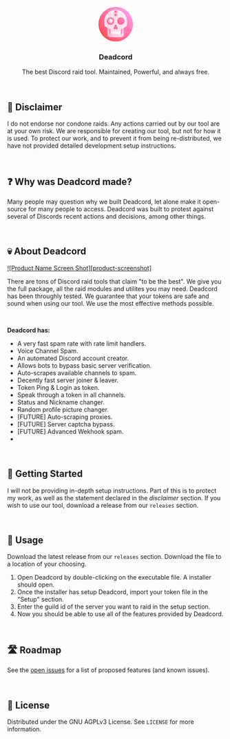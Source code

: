 <p align="center">
<img src="deadcord.png" alt="Logo" width="80" height="80"><h3 align="center">Deadcord</h3><p align="center">The best Discord raid tool. Maintained, Powerful, and always free.</p>
<br>

## 🚨 Disclaimer
I do not endorse nor condone raids. Any actions carried out by our tool are at your own risk. We are responsible for creating our tool, but not for how it is used.
To protect our work, and to prevent it from being re-distributed, we have not provided detailed development setup instructions.

<br>

## ❓ Why was Deadcord made?
Many people may question why we built Deadcord, let alone make it open-source for many people to access. Deadcord was built to protest against several of Discords recent actions and decisions, among other things.

<br>

## 💀 About Deadcord

[![Product Name Screen Shot][product-screenshot]](https://example.com)

There are tons of Discord raid tools that claim "to be the best". We give you the full package, all the raid modules and utilites you may need. Deadcord has been throughly tested. We guarantee that your tokens are safe and sound when using our tool. We use the most effective methods possible.

<br>

**Deadcord has:**
* A very fast spam rate with rate limit handlers.
* Voice Channel Spam.
* An automated Discord account creator.
* Allows bots to bypass basic server verification.
* Auto-scrapes available channels to spam.
* Decently fast server joiner & leaver.
* Token Ping & Login as token.
* Speak through a token in all channels.
* Status and Nickname changer.
* Random profile picture changer.
* [FUTURE] Auto-scraping proxies.
* [FUTURE] Server captcha bypass.
* [FUTURE] Advanced Wekhook spam.
* 
<br>

## 🏁 Getting Started

I will not be providing in-depth setup instructions. Part of this is to protect my work, as well as the statement declared in the *disclaimer* section. If you wish to use our tool, download a release from our `releases` section.

<br>

## 🧰 Usage

Download the latest release from our `releases` section. Download the file to a location of your choosing.

1. Open Deadcord by double-clicking on the executable file. A installer should open.
2. Once the installer has setup Deadcord, import your token file in the "Setup" section.
3. Enter the guild id of the server you want to raid in the setup section.
4. Now you should be able to use all of the features provided by Deadcord.

<br>

## 🛣️ Roadmap

See the [open issues]() for a list of proposed features (and known issues).

<br>

## 📜 License

Distributed under the GNU AGPLv3 License. See `LICENSE` for more information.
